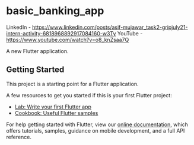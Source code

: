 # basic_banking_app

LinkedIn - https://www.linkedin.com/posts/asif-mujawar_task2-gripjuly21-intern-activity-6818968892917084160-w3Ty
YouTube  - https://www.youtube.com/watch?v=o8_knZsaa7Q

A new Flutter application.

## Getting Started

This project is a starting point for a Flutter application.

A few resources to get you started if this is your first Flutter project:

- [Lab: Write your first Flutter app](https://flutter.dev/docs/get-started/codelab)
- [Cookbook: Useful Flutter samples](https://flutter.dev/docs/cookbook)

For help getting started with Flutter, view our
[online documentation](https://flutter.dev/docs), which offers tutorials,
samples, guidance on mobile development, and a full API reference.
